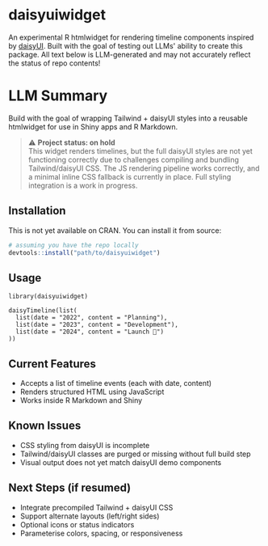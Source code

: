 # daisyuiwidget

An experimental R htmlwidget for rendering timeline components inspired by [daisyUI](https://daisyui.com/components/timeline). 
Built with the goal of testing out LLMs' ability to create this package.
All text below is LLM-generated and may not accurately reflect the status of repo contents!


# LLM Summary

Build with the goal of wrapping Tailwind + daisyUI styles into a reusable htmlwidget for use in Shiny apps and R Markdown.

> ⚠️ **Project status: on hold**  
> This widget renders timelines, but the full daisyUI styles are not yet functioning correctly due to challenges compiling and bundling Tailwind/daisyUI CSS. The JS rendering pipeline works correctly, and a minimal inline CSS fallback is currently in place. Full styling integration is a work in progress.

## Installation

This is not yet available on CRAN. You can install it from source:

```r
# assuming you have the repo locally
devtools::install("path/to/daisyuiwidget")
```

## Usage

```
library(daisyuiwidget)

daisyTimeline(list(
  list(date = "2022", content = "Planning"),
  list(date = "2023", content = "Development"),
  list(date = "2024", content = "Launch 🚀")
))
```

## Current Features

- Accepts a list of timeline events (each with date, content)
- Renders structured HTML using JavaScript
- Works inside R Markdown and Shiny

## Known Issues
- CSS styling from daisyUI is incomplete
- Tailwind/daisyUI classes are purged or missing without full build step
- Visual output does not yet match daisyUI demo components

## Next Steps (if resumed)
- Integrate precompiled Tailwind + daisyUI CSS
- Support alternate layouts (left/right sides)
- Optional icons or status indicators
- Parameterise colors, spacing, or responsiveness
